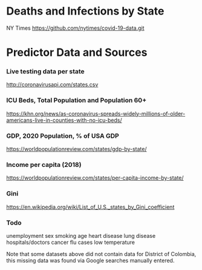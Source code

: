 # Deaths and Infections by State
NY Times https://github.com/nytimes/covid-19-data.git

# Predictor Data and Sources
### Live testing data per state
http://coronavirusapi.com/states.csv

### ICU Beds, Total Population and Population 60+
https://khn.org/news/as-coronavirus-spreads-widely-millions-of-older-americans-live-in-counties-with-no-icu-beds/

### GDP, 2020 Population, % of USA GDP
https://worldpopulationreview.com/states/gdp-by-state/

### Income per capita (2018)
https://worldpopulationreview.com/states/per-capita-income-by-state/

### Gini
https://en.wikipedia.org/wiki/List_of_U.S._states_by_Gini_coefficient


### Todo
unemployment
sex
smoking
age
heart disease
lung disease
hospitals/doctors
cancer
flu cases
low temperature


Note that some datasets above did not contain data for District of Colombia, this missing data was found via Google searches manually entered.
